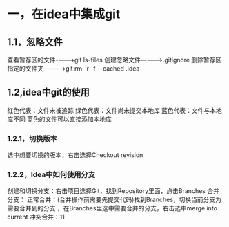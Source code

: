 # 一，在idea中集成git
## 1.1，忽略文件
   查看暂存区的文件---->git ls-files
   创建忽略文件————>.gitignore
   删除暂存区指定的文件夹————>git rm -r -f --cached .idea
## 1.2,idea中git的使用
   红色代表：文件未被追踪
   绿色代表：文件尚未提交本地库
   蓝色代表：文件与本地库不同
   蓝色的文件可以直接添加本地库
### 1.2.1，切换版本
   选中想要切换的版本，右击选择Checkout revision
### 1.2.2，Idea中如何使用分支
   创建和切换分支：右击项目选择Git，找到Repository里面，点击Branches
   合并分支：
    正常合并：(合并操作前需要先提交代码)找到Branches，切换当前分支为需要合并到的分支
            ，在Branches里选中需要合并的分支，右击选中merge into current
    冲突合并：11